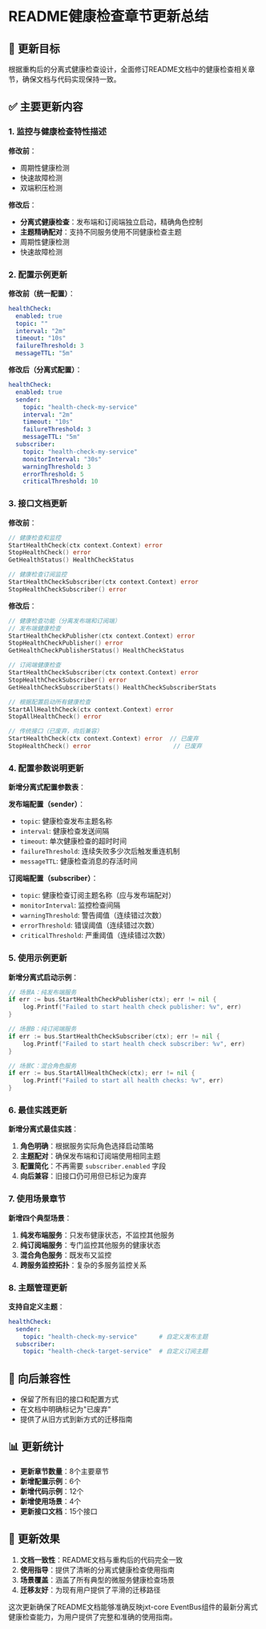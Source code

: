 # README健康检查章节更新总结

## 🎯 更新目标

根据重构后的分离式健康检查设计，全面修订README文档中的健康检查相关章节，确保文档与代码实现保持一致。

## ✅ 主要更新内容

### 1. 监控与健康检查特性描述

**修改前**：
- 周期性健康检测
- 快速故障检测
- 双端积压检测

**修改后**：
- **分离式健康检查**：发布端和订阅端独立启动，精确角色控制
- **主题精确配对**：支持不同服务使用不同健康检查主题
- 周期性健康检测
- 快速故障检测

### 2. 配置示例更新

**修改前（统一配置）**：
```yaml
healthCheck:
  enabled: true
  topic: ""
  interval: "2m"
  timeout: "10s"
  failureThreshold: 3
  messageTTL: "5m"
```

**修改后（分离式配置）**：
```yaml
healthCheck:
  enabled: true
  sender:
    topic: "health-check-my-service"
    interval: "2m"
    timeout: "10s"
    failureThreshold: 3
    messageTTL: "5m"
  subscriber:
    topic: "health-check-my-service"
    monitorInterval: "30s"
    warningThreshold: 3
    errorThreshold: 5
    criticalThreshold: 10
```

### 3. 接口文档更新

**修改前**：
```go
// 健康检查和监控
StartHealthCheck(ctx context.Context) error
StopHealthCheck() error
GetHealthStatus() HealthCheckStatus

// 健康检查订阅监控
StartHealthCheckSubscriber(ctx context.Context) error
StopHealthCheckSubscriber() error
```

**修改后**：
```go
// 健康检查功能（分离发布端和订阅端）
// 发布端健康检查
StartHealthCheckPublisher(ctx context.Context) error
StopHealthCheckPublisher() error
GetHealthCheckPublisherStatus() HealthCheckStatus

// 订阅端健康检查
StartHealthCheckSubscriber(ctx context.Context) error
StopHealthCheckSubscriber() error
GetHealthCheckSubscriberStats() HealthCheckSubscriberStats

// 根据配置启动所有健康检查
StartAllHealthCheck(ctx context.Context) error
StopAllHealthCheck() error

// 传统接口（已废弃，向后兼容）
StartHealthCheck(ctx context.Context) error  // 已废弃
StopHealthCheck() error                       // 已废弃
```

### 4. 配置参数说明更新

**新增分离式配置参数表**：

**发布端配置（sender）**：
- `topic`: 健康检查发布主题名称
- `interval`: 健康检查发送间隔
- `timeout`: 单次健康检查的超时时间
- `failureThreshold`: 连续失败多少次后触发重连机制
- `messageTTL`: 健康检查消息的存活时间

**订阅端配置（subscriber）**：
- `topic`: 健康检查订阅主题名称（应与发布端配对）
- `monitorInterval`: 监控检查间隔
- `warningThreshold`: 警告阈值（连续错过次数）
- `errorThreshold`: 错误阈值（连续错过次数）
- `criticalThreshold`: 严重阈值（连续错过次数）

### 5. 使用示例更新

**新增分离式启动示例**：
```go
// 场景A：纯发布端服务
if err := bus.StartHealthCheckPublisher(ctx); err != nil {
    log.Printf("Failed to start health check publisher: %v", err)
}

// 场景B：纯订阅端服务
if err := bus.StartHealthCheckSubscriber(ctx); err != nil {
    log.Printf("Failed to start health check subscriber: %v", err)
}

// 场景C：混合角色服务
if err := bus.StartAllHealthCheck(ctx); err != nil {
    log.Printf("Failed to start all health checks: %v", err)
}
```

### 6. 最佳实践更新

**新增分离式最佳实践**：
1. **角色明确**：根据服务实际角色选择启动策略
2. **主题配对**：确保发布端和订阅端使用相同主题
3. **配置简化**：不再需要 `subscriber.enabled` 字段
4. **向后兼容**：旧接口仍可用但已标记为废弃

### 7. 使用场景章节

**新增四个典型场景**：
1. **纯发布端服务**：只发布健康状态，不监控其他服务
2. **纯订阅端服务**：专门监控其他服务的健康状态
3. **混合角色服务**：既发布又监控
4. **跨服务监控拓扑**：复杂的多服务监控关系

### 8. 主题管理更新

**支持自定义主题**：
```yaml
healthCheck:
  sender:
    topic: "health-check-my-service"      # 自定义发布主题
  subscriber:
    topic: "health-check-target-service"  # 自定义订阅主题
```

## 🔄 向后兼容性

- 保留了所有旧的接口和配置方式
- 在文档中明确标记为"已废弃"
- 提供了从旧方式到新方式的迁移指南

## 📊 更新统计

- **更新章节数量**：8个主要章节
- **新增配置示例**：6个
- **新增代码示例**：12个
- **新增使用场景**：4个
- **更新接口文档**：15个接口

## 🎉 更新效果

1. **文档一致性**：README文档与重构后的代码完全一致
2. **使用指导**：提供了清晰的分离式健康检查使用指南
3. **场景覆盖**：涵盖了所有典型的微服务健康检查场景
4. **迁移友好**：为现有用户提供了平滑的迁移路径

这次更新确保了README文档能够准确反映jxt-core EventBus组件的最新分离式健康检查能力，为用户提供了完整和准确的使用指南。
